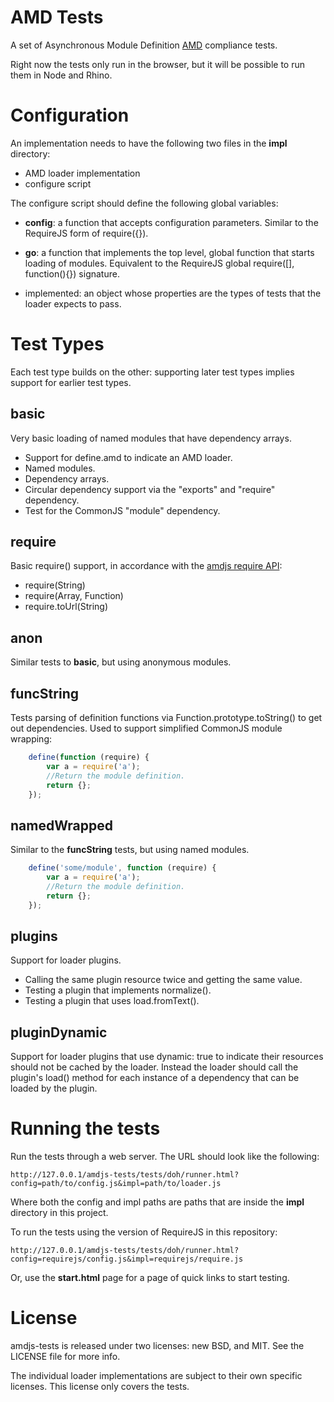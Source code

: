 # AMD Tests

A set of Asynchronous Module Definition
[AMD](https://github.com/amdjs/amdjs-api/wiki/AMD) compliance
tests.

Right now the tests only run in the browser, but it will be possible to run
them in Node and Rhino.

# Configuration

An implementation needs to have the following two files in the **impl** directory:

* AMD loader implementation
* configure script

The configure script should define the following global variables:

* **config**: a function that accepts configuration parameters. Similar to the
RequireJS form of require({}).

* **go**: a function that implements the top level, global function that starts
loading of modules. Equivalent to the RequireJS global require([], function(){})
signature.

* implemented: an object whose properties are the types of tests that the
loader expects to pass.

# Test Types

Each test type builds on the other: supporting later test types implies support
for earlier test types.

## basic

Very basic loading of named modules that have dependency arrays.

* Support for define.amd to indicate an AMD loader.
* Named modules.
* Dependency arrays.
* Circular dependency support via the "exports" and "require" dependency.
* Test for the CommonJS "module" dependency.

## require

Basic require() support, in accordance with the [amdjs require API](https://github.com/amdjs/amdjs-api/wiki/require):

* require(String)
* require(Array, Function)
* require.toUrl(String)

## anon

Similar tests to **basic**, but using anonymous modules.

## funcString

Tests parsing of definition functions via Function.prototype.toString() to
get out dependencies. Used to support simplified CommonJS module wrapping:

```javascript
    define(function (require) {
        var a = require('a');
        //Return the module definition.
        return {};
    });
```

## namedWrapped

Similar to the **funcString** tests, but using named modules.

```javascript
    define('some/module', function (require) {
        var a = require('a');
        //Return the module definition.
        return {};
    });
```

## plugins

Support for loader plugins.

* Calling the same plugin resource twice and getting the same value.
* Testing a plugin that implements normalize().
* Testing a plugin that uses load.fromText().

## pluginDynamic

Support for loader plugins that use dynamic: true to indicate their resources
should not be cached by the loader. Instead the loader should call the plugin's
load() method for each instance of a dependency that can be loaded by the plugin.

# Running the tests

Run the tests through a web server. The URL should look like the following:

    http://127.0.0.1/amdjs-tests/tests/doh/runner.html?config=path/to/config.js&impl=path/to/loader.js

Where both the config and impl paths are paths that are inside the **impl** directory in this project.

To run the tests using the version of RequireJS in this repository:

    http://127.0.0.1/amdjs-tests/tests/doh/runner.html?config=requirejs/config.js&impl=requirejs/require.js

Or, use the **start.html** page for a page of quick links to start testing.

# License

amdjs-tests is released under two licenses: new BSD, and MIT. See the LICENSE
file for more info.

The individual loader implementations are subject to their own specific
licenses. This license only covers the tests.
